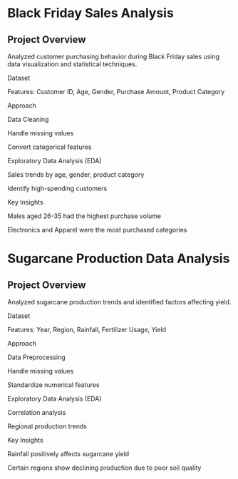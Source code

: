 # Black Friday Sales Analysis

## Project Overview

Analyzed customer purchasing behavior during Black Friday sales using data visualization and statistical techniques.

Dataset

Features: Customer ID, Age, Gender, Purchase Amount, Product Category

Approach

Data Cleaning

Handle missing values

Convert categorical features

Exploratory Data Analysis (EDA)

Sales trends by age, gender, product category

Identify high-spending customers

Key Insights

Males aged 26-35 had the highest purchase volume

Electronics and Apparel were the most purchased categories


# Sugarcane Production Data Analysis

## Project Overview

Analyzed sugarcane production trends and identified factors affecting yield.

Dataset

Features: Year, Region, Rainfall, Fertilizer Usage, Yield

Approach

Data Preprocessing

Handle missing values

Standardize numerical features

Exploratory Data Analysis (EDA)

Correlation analysis

Regional production trends

Key Insights

Rainfall positively affects sugarcane yield

Certain regions show declining production due to poor soil quality


